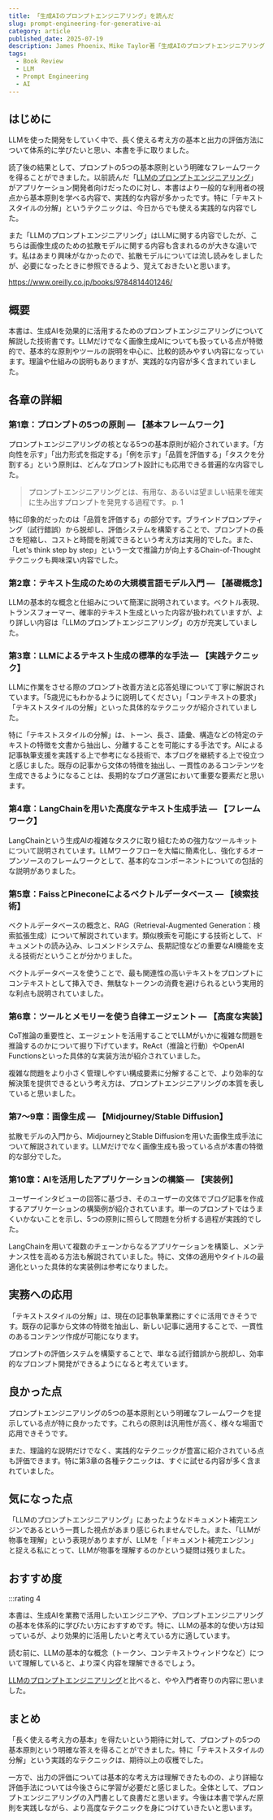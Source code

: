 ```yaml
---
title: 「生成AIのプロンプトエンジニアリング」を読んだ
slug: prompt-engineering-for-generative-ai
category: article
published_date: 2025-07-19
description: James Phoenix、Mike Taylor著「生成AIのプロンプトエンジニアリング」の書評。プロンプトの5つの基本原則を中心に、LLMと画像生成AIの効果的な活用方法を解説した実践的な技術書についてまとめました。
tags:
  - Book Review
  - LLM
  - Prompt Engineering
  - AI
---
```


## はじめに

LLMを使った開発をしていく中で、長く使える考え方の基本と出力の評価方法について体系的に学びたいと思い、本書を手に取りました。

読了後の結果として、プロンプトの5つの基本原則という明確なフレームワークを得ることができました。以前読んだ「[LLMのプロンプトエンジニアリング](https://takeyuweb.co.jp/articles/llm-prompt-engineering-book-review)」がアプリケーション開発者向けだったのに対し、本書はより一般的な利用者の視点から基本原則を学べる内容で、実践的な内容が多かったです。特に「テキストスタイルの分解」というテクニックは、今日からでも使える実践的な内容でした。

また「LLMのプロンプトエンジニアリング」はLLMに関する内容でしたが、こちらは画像生成のための拡散モデルに関する内容も含まれるのが大きな違いです。私はあまり興味がなかったので、拡散モデルについては流し読みをしましたが、必要になったときに参照できるよう、覚えておきたいと思います。

https://www.oreilly.co.jp/books/9784814401246/

## 概要

本書は、生成AIを効果的に活用するためのプロンプトエンジニアリングについて解説した技術書です。LLMだけでなく画像生成AIについても扱っている点が特徴的で、基本的な原則やツールの説明を中心に、比較的読みやすい内容になっています。理論や仕組みの説明もありますが、実践的な内容が多く含まれていました。

## 各章の詳細

### 第1章：プロンプトの5つの原則 ― 【基本フレームワーク】

プロンプトエンジニアリングの核となる5つの基本原則が紹介されています。「方向性を示す」「出力形式を指定する」「例を示す」「品質を評価する」「タスクを分割する」という原則は、どんなプロンプト設計にも応用できる普遍的な内容でした。

> プロンプトエンジニアリングとは、有用な、あるいは望ましい結果を確実に生み出すプロンプトを発見する過程です。
> p. 1

特に印象的だったのは「品質を評価する」の部分です。ブラインドプロンプティング（試行錯誤）から脱却し、評価システムを構築することで、プロンプトの長さを短縮し、コストと時間を削減できるという考え方は実用的でした。また、「Let's think step by step」という一文で推論力が向上するChain-of-Thoughtテクニックも興味深い内容でした。

### 第2章：テキスト生成のための大規模言語モデル入門 ― 【基礎概念】

LLMの基本的な概念と仕組みについて簡潔に説明されています。ベクトル表現、トランスフォーマー、確率的テキスト生成といった内容が扱われていますが、より詳しい内容は「LLMのプロンプトエンジニアリング」の方が充実していました。

### 第3章：LLMによるテキスト生成の標準的な手法 ― 【実践テクニック】

LLMに作業をさせる際のプロンプト改善方法と応答処理について丁寧に解説されています。「5歳児にもわかるように説明してください」「コンテキストの要求」「テキストスタイルの分解」といった具体的なテクニックが紹介されていました。

特に「テキストスタイルの分解」は、トーン、長さ、語彙、構造などの特定のテキストの特徴を文書から抽出し、分離することを可能にする手法です。AIによる記事執筆支援を実践する上で参考になる技術で、本ブログを継続する上で役立つと感じました。既存の記事から文体の特徴を抽出し、一貫性のあるコンテンツを生成できるようになることは、長期的なブログ運営において重要な要素だと思います。

### 第4章：LangChainを用いた高度なテキスト生成手法 ― 【フレームワーク】

LangChainという生成AIの複雑なタスクに取り組むための強力なツールキットについて説明されています。LLMワークフローを大幅に簡素化し、強化するオープンソースのフレームワークとして、基本的なコンポーネントについての包括的な説明がありました。

### 第5章：FaissとPineconeによるベクトルデータベース ― 【検索技術】

ベクトルデータベースの概念と、RAG（Retrieval-Augmented Generation：検索拡張生成）について解説されています。類似検索を可能にする技術として、ドキュメントの読み込み、レコメンドシステム、長期記憶などの重要なAI機能を支える技術だということが分かりました。

ベクトルデータベースを使うことで、最も関連性の高いテキストをプロンプトにコンテキストとして挿入でき、無駄なトークンの消費を避けられるという実用的な利点も説明されていました。

### 第6章：ツールとメモリーを使う自律エージェント ― 【高度な実装】

CoT推論の重要性と、エージェントを活用することでLLMがいかに複雑な問題を推論するのかについて掘り下げています。ReAct（推論と行動）やOpenAI Functionsといった具体的な実装方法が紹介されていました。

複雑な問題をより小さく管理しやすい構成要素に分解することで、より効率的な解決策を提供できるという考え方は、プロンプトエンジニアリングの本質を表していると思いました。

### 第7〜9章：画像生成 ― 【Midjourney/Stable Diffusion】

拡散モデルの入門から、MidjourneyとStable Diffusionを用いた画像生成手法について解説されています。LLMだけでなく画像生成も扱っている点が本書の特徴的な部分でした。

### 第10章：AIを活用したアプリケーションの構築 ― 【実装例】

ユーザーインタビューの回答に基づき、そのユーザーの文体でブログ記事を作成するアプリケーションの構築例が紹介されています。単一のプロンプトではうまくいかないことを示し、5つの原則に照らして問題を分析する過程が実践的でした。

LangChainを用いて複数のチェーンからなるアプリケーションを構築し、メンテナンス性を高める方法も解説されていました。特に、文体の適用やタイトルの最適化といった具体的な実装例は参考になりました。

## 実務への応用

「テキストスタイルの分解」は、現在の記事執筆業務にすぐに活用できそうです。既存の記事から文体の特徴を抽出し、新しい記事に適用することで、一貫性のあるコンテンツ作成が可能になります。

プロンプトの評価システムを構築することで、単なる試行錯誤から脱却し、効率的なプロンプト開発ができるようになると考えています。

## 良かった点

プロンプトエンジニアリングの5つの基本原則という明確なフレームワークを提示している点が特に良かったです。これらの原則は汎用性が高く、様々な場面で応用できそうです。

また、理論的な説明だけでなく、実践的なテクニックが豊富に紹介されている点も評価できます。特に第3章の各種テクニックは、すぐに試せる内容が多く含まれていました。

## 気になった点

「LLMのプロンプトエンジニアリング」にあったようなドキュメント補完エンジンであるという一貫した視点があまり感じられませんでした。また、「LLMが物事を理解」という表現がありますが、LLMを「ドキュメント補完エンジン」と捉える私にとって、LLMが物事を理解するのかという疑問は残りました。

## おすすめ度

:::rating 4

本書は、生成AIを業務で活用したいエンジニアや、プロンプトエンジニアリングの基本を体系的に学びたい方におすすめです。特に、LLMの基本的な使い方は知っているが、より効果的に活用したいと考えている方に適しています。

読む前に、LLMの基本的な概念（トークン、コンテキストウィンドウなど）について理解していると、より深く内容を理解できるでしょう。

[LLMのプロンプトエンジニアリング](https://takeyuweb.co.jp/articles/llm-prompt-engineering-book-review)と比べると、やや入門者寄りの内容に思いました。

## まとめ

「長く使える考え方の基本」を得たいという期待に対して、プロンプトの5つの基本原則という明確な答えを得ることができました。特に「テキストスタイルの分解」という実践的なテクニックは、期待以上の収穫でした。

一方で、出力の評価については基本的な考え方は理解できたものの、より詳細な評価手法については今後さらに学習が必要だと感じました。全体として、プロンプトエンジニアリングの入門書として良書だと思います。今後は本書で学んだ原則を実践しながら、より高度なテクニックを身につけていきたいと思います。